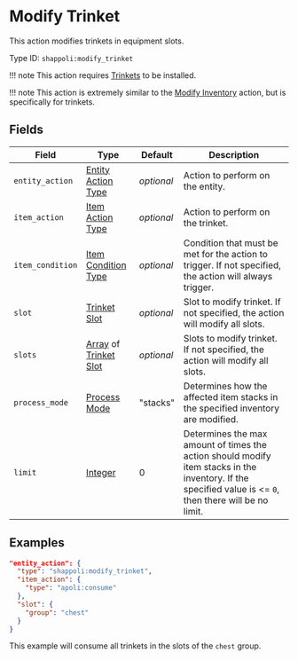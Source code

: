 # Modify Trinket

This action modifies trinkets in equipment slots.

Type ID: `shappoli:modify_trinket`

!!! note
    This action requires [Trinkets](https://modrinth.com/mod/trinkets/) to be installed.

!!! note
    This action is extremely similar to the [Modify Inventory](https://origins.readthedocs.io/en/latest/types/entity_action_types/modify_inventory/) action, but is specifically for trinkets.

## Fields

Field | Type | Default | Description
------|------|---------|------------
`entity_action` | [Entity Action Type](../entity.md) | *optional* | Action to perform on the entity.
`item_action` | [Item Action Type](../item.md) | *optional* | Action to perform on the trinket.
`item_condition` | [Item Condition Type](../../condition/item.md) | *optional* | Condition that must be met for the action to trigger. If not specified, the action will always trigger.
`slot` | [Trinket Slot](../../data/trinket_slot.md) | *optional* | Slot to modify trinket. If not specified, the action will modify all slots.
`slots` | [Array](https://origins.readthedocs.io/en/latest/types/data_types/array//) of [Trinket Slot](../../data/trinket_slot.md) | *optional* | Slots to modify trinket. If not specified, the action will modify all slots.
`process_mode` | [Process Mode](https://origins.readthedocs.io/en/latest/types/data_types/process_mode/) | "stacks" | Determines how the affected item stacks in the specified inventory are modified.
`limit` | [Integer](https://origins.readthedocs.io/en/latest/types/data_types/integer/) | 0 | Determines the max amount of times the action should modify item stacks in the inventory. If the specified value is <= `0`, then there will be no limit.

## Examples

```json
"entity_action": {
  "type": "shappoli:modify_trinket",
  "item_action": {
    "type": "apoli:consume"
  },
  "slot": {
    "group": "chest"
  }
}
```

This example will consume all trinkets in the slots of the `chest` group.
